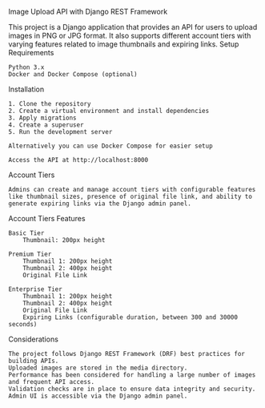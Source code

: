 Image Upload API with Django REST Framework

This project is a Django application that provides an API for users to upload images in PNG or JPG format. It also supports different account tiers with varying features related to image thumbnails and expiring links.
Setup
Requirements

    Python 3.x
    Docker and Docker Compose (optional)

Installation

    1. Clone the repository
    2. Create a virtual environment and install dependencies
    3. Apply migrations
    4. Create a superuser
    5. Run the development server
    
    Alternatively you can use Docker Compose for easier setup

    Access the API at http://localhost:8000


Account Tiers

    Admins can create and manage account tiers with configurable features like thumbnail sizes, presence of original file link, and ability to generate expiring links via the Django admin panel.


Account Tiers Features

    Basic Tier
        Thumbnail: 200px height

    Premium Tier
        Thumbnail 1: 200px height
        Thumbnail 2: 400px height
        Original File Link

    Enterprise Tier
        Thumbnail 1: 200px height
        Thumbnail 2: 400px height
        Original File Link
        Expiring Links (configurable duration, between 300 and 30000 seconds)


Considerations

    The project follows Django REST Framework (DRF) best practices for building APIs.
    Uploaded images are stored in the media directory.
    Performance has been considered for handling a large number of images and frequent API access.
    Validation checks are in place to ensure data integrity and security.
    Admin UI is accessible via the Django admin panel.